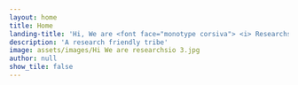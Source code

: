 ```yaml
---
layout: home
title: Home
landing-title: 'Hi, We are <font face="monotype corsiva"> <i> Researchsio </i> </font>'
description: 'A research friendly tribe'
image: assets/images/Hi We are researchsio 3.jpg
author: null
show_tile: false
---
```


